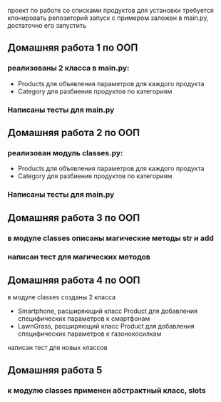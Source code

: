 проект по работе со списками продуктов
для установки требуется клонировать репозиторий
запуск с примером заложен в main.py, достаточно его запустить
## Домашняя работа 1 по ООП
### реализованы 2 класса в main.py:
- Products для объявления параметров для каждого продукта
- Category для разбиения продуктов по категориям

### Написаны тесты для main.py

## Домашняя работа 2 по ООП
### реализован модуль classes.py:
- Products для объявления параметров для каждого продукта
- Category для разбиения продуктов по категориям

### Написаны тесты для main.py

## Домашняя работа 3 по ООП
### в модуле classes описаны магические методы __str__ и __add__
### написан тест для магических методов

## Домашняя работа 4 по ООП
в модуле classes созданы 2 класса
- Smartphone, расширяющий класс Product для добавления специфических параметров к смартфонам
- LawnGrass, расширяющий класс Product для добавления специфических параметров к газонокосилкам

написан тест для новых классов

## Домашняя работа 5
### к модулю classes применен абстрактный класс, __slots__
